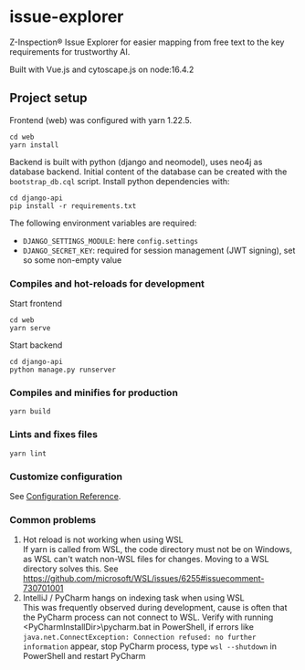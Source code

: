 # issue-explorer
Z-Inspection® Issue Explorer for easier mapping from free text to the key
requirements for trustworthy AI. 

Built with Vue.js and cytoscape.js on node:16.4.2

## Project setup

Frontend (web) was configured with yarn 1.22.5.
```
cd web
yarn install
```
Backend is built with python (django and neomodel), uses neo4j as database backend. 
Initial content of the database can be created with the `bootstrap_db.cql` script.
Install python dependencies with:
```
cd django-api
pip install -r requirements.txt
```

The following environment variables are required:
- `DJANGO_SETTINGS_MODULE`: here `config.settings`
- `DJANGO_SECRET_KEY`: required for session management (JWT signing),
set so some non-empty value 

### Compiles and hot-reloads for development
Start frontend
```
cd web
yarn serve
```
Start backend
```
cd django-api
python manage.py runserver
```

### Compiles and minifies for production
```
yarn build
```

### Lints and fixes files
```
yarn lint
```

### Customize configuration
See [Configuration Reference](https://cli.vuejs.org/config/).

### Common problems
1. Hot reload is not working when using WSL  
If yarn is called from WSL, the code directory must not be on Windows, as 
WSL can't watch non-WSL files for changes. Moving to a WSL directory solves
this. See https://github.com/microsoft/WSL/issues/6255#issuecomment-730701001
2. IntelliJ / PyCharm hangs on indexing task when using WSL    
This was frequently observed during development, cause is often that the PyCharm process 
can not connect to WSL. Verify with running \<PyCharmInstallDir\>\pycharm.bat in 
PowerShell, if errors like `java.net.ConnectException: Connection refused: no further information`
appear, stop PyCharm process, type `wsl --shutdown` in PowerShell and restart PyCharm